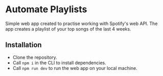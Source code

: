 # Automate Playlists

Simple web app created to practise working with Spotify's web API. The app creates a playlist of your top songs of the last 4 weeks.

## Installation
- Clone the repository.
- Call `npm i` in the CLI to install dependencies.
- Call `npm run dev` to run the web app on your local machine.
